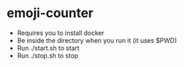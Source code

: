 # emoji-counter
* Requires you to install docker
* Be inside the directory when you run it (it uses $PWD)
* Run ./start.sh to start
* Run ./stop.sh to stop
